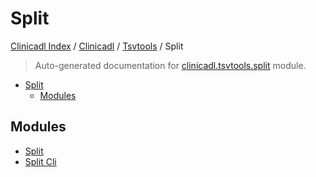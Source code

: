 # Split

[Clinicadl Index](../../../README.md#clinicadl-index) /
[Clinicadl](../../index.md#clinicadl) /
[Tsvtools](../index.md#tsvtools) /
Split

> Auto-generated documentation for [clinicadl.tsvtools.split](../../../../clinicadl/tsvtools/split/__init__.py) module.

- [Split](#split)
  - [Modules](#modules)

## Modules

- [Split](./split.md)
- [Split Cli](./split_cli.md)